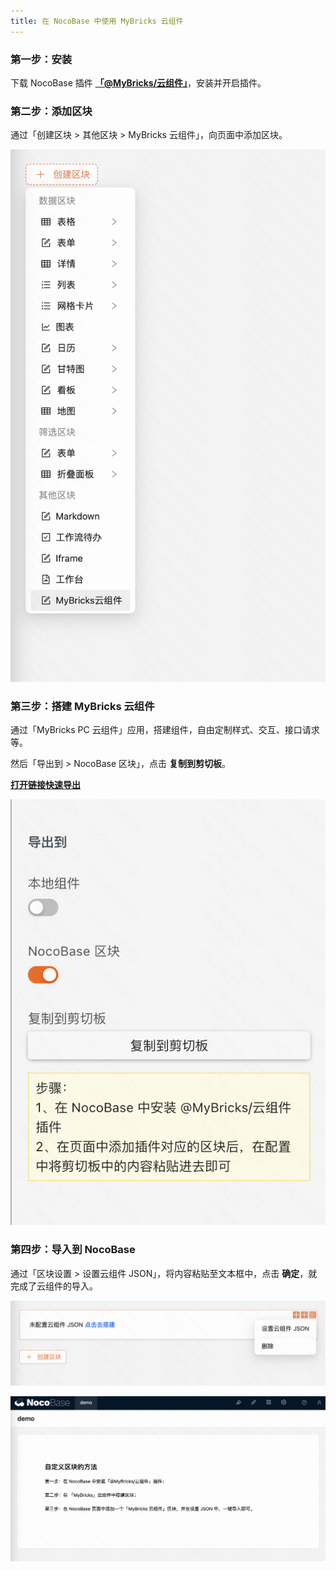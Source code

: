 ```yaml
---
title: 在 NocoBase 中使用 MyBricks 云组件
---
```


### 第一步：安装

下载 NocoBase 插件 **[「@MyBricks/云组件」](https://releases.mybricks.world/nocobase-plugin-cloud-com/cloud-com-1.0.1.tgz)**，安装并开启插件。

### 第二步：添加区块

通过「创建区块 > 其他区块 > MyBricks 云组件」，向页面中添加区块。

![alt text](img/image.png)

### 第三步：搭建 MyBricks 云组件

通过「MyBricks PC 云组件」应用，搭建组件，自由定制样式、交互、接口请求等。

然后「导出到 > NocoBase 区块」，点击 **复制到剪切板**。

**[打开链接快速导出](https://my.mybricks.world/mybricks-app-pc-cdm/index.html?id=596783300124741)**

![alt text](img/image-1.png)

### 第四步：导入到 NocoBase

通过「区块设置 > 设置云组件 JSON」，将内容粘贴至文本框中，点击 **确定**，就完成了云组件的导入。

![alt text](img/image-2.png)

![alt text](img/image-3.png)

